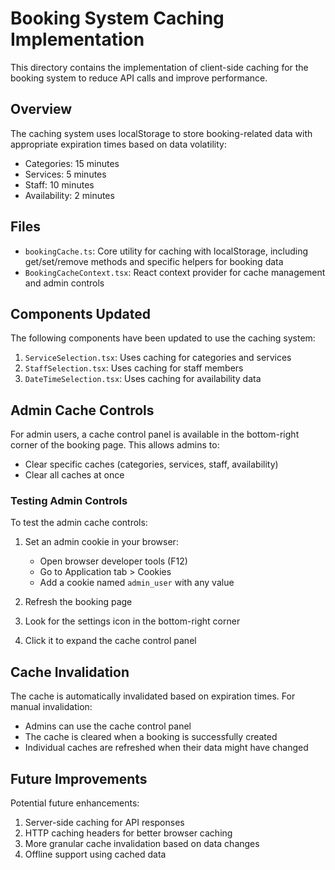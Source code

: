 # Booking System Caching Implementation

This directory contains the implementation of client-side caching for the booking system to reduce API calls and improve performance.

## Overview

The caching system uses localStorage to store booking-related data with appropriate expiration times based on data volatility:

- Categories: 15 minutes
- Services: 5 minutes
- Staff: 10 minutes
- Availability: 2 minutes

## Files

- `bookingCache.ts`: Core utility for caching with localStorage, including get/set/remove methods and specific helpers for booking data
- `BookingCacheContext.tsx`: React context provider for cache management and admin controls

## Components Updated

The following components have been updated to use the caching system:

1. `ServiceSelection.tsx`: Uses caching for categories and services
2. `StaffSelection.tsx`: Uses caching for staff members
3. `DateTimeSelection.tsx`: Uses caching for availability data

## Admin Cache Controls

For admin users, a cache control panel is available in the bottom-right corner of the booking page. This allows admins to:

- Clear specific caches (categories, services, staff, availability)
- Clear all caches at once

### Testing Admin Controls

To test the admin cache controls:

1. Set an admin cookie in your browser:
   - Open browser developer tools (F12)
   - Go to Application tab > Cookies
   - Add a cookie named `admin_user` with any value
   
2. Refresh the booking page
3. Look for the settings icon in the bottom-right corner
4. Click it to expand the cache control panel

## Cache Invalidation

The cache is automatically invalidated based on expiration times. For manual invalidation:

- Admins can use the cache control panel
- The cache is cleared when a booking is successfully created
- Individual caches are refreshed when their data might have changed

## Future Improvements

Potential future enhancements:

1. Server-side caching for API responses
2. HTTP caching headers for better browser caching
3. More granular cache invalidation based on data changes
4. Offline support using cached data
